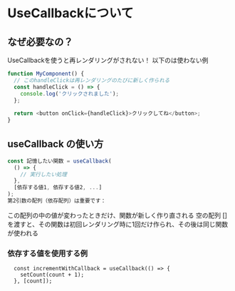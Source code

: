 # UseCallbackについて

## なぜ必要なの？
UseCallbackを使うと再レンダリングがされない！
以下のは使わない例
  
``` javascript
function MyComponent() {
  // このhandleClickは再レンダリングのたびに新しく作られる
  const handleClick = () => {
    console.log('クリックされました');
  };
  
  return <button onClick={handleClick}>クリックしてね</button>;
}
```

## useCallback の使い方

``` javascript
const 記憶したい関数 = useCallback(
  () => {
    // 実行したい処理
  },
  [依存する値1, 依存する値2, ...]
);
第2引数の配列（依存配列）は重要です：
```

この配列の中の値が変わったときだけ、関数が新しく作り直される
空の配列 [] を渡すと、その関数は初回レンダリング時に1回だけ作られ、その後は同じ関数が使われる

### 依存する値を使用する例

```
  const incrementWithCallback = useCallback(() => {
    setCount(count + 1);
  }, [count]);
```
  
